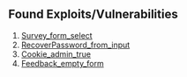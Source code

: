 ## Found Exploits/Vulnerabilities

1. [Survey_form_select](/cookie_admin_true/Ressources/README.md)
2. [RecoverPassword_from_input](/recoverPassword_form_input/Ressources/README.md)
3. [Cookie_admin_true](/cookie_admin_true/Ressources/README.md)
4. [Feedback_empty_form](/feedback_empty_form/Ressources/README.md)